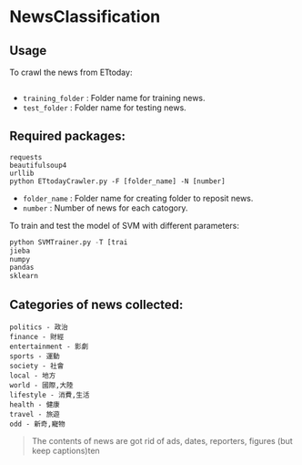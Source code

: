 # NewsClassification

## Usage
To crawl the news from ETtoday:
```pythonning_folder] -E [test_folder]
```
- `training_folder`    : Folder name for training news.  
- `test_folder`   : Folder name for testing news.

## Required packages:
```
requests
beautifulsoup4
urllib
python ETtodayCrawler.py -F [folder_name] -N [number]
```
- `folder_name`    : Folder name for creating folder to reposit news.
- `number`   : Number of news for each catogory.


To train and test the model of SVM with different parameters:
```python
python SVMTrainer.py -T [trai
jieba
numpy
pandas
sklearn
```

## Categories of news collected:
```
politics - 政治
finance - 財經
entertainment - 影劇
sports - 運動
society - 社會
local - 地方
world - 國際,大陸
lifestyle - 消費,生活
health - 健康
travel - 旅遊
odd - 新奇,寵物
```
> The contents of news are got rid of ads, dates, reporters, figures (but keep captions)ten
